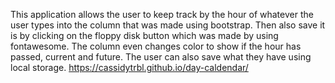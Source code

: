 This application allows the user to keep track by the hour of whatever the user types into the column that was made using bootstrap. Then also save it is by clicking on the floppy disk button which was made by using fontawesome. The column even changes color to show if the hour has passed, current and future. The user can also save what they have using local storage.
https://cassidytrbl.github.io/day-caldendar/
